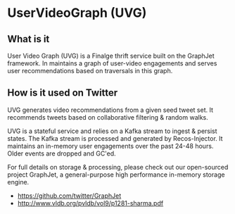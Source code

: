 # UserVideoGraph (UVG)

## What is it
User Video Graph (UVG) is a Finalge thrift service built on the GraphJet framework. In maintains a graph of user-video engagements and serves user recommendations based on traversals in this graph.

## How is it used on Twitter
UVG generates video recommendations from a given seed tweet set. It recommends tweets based on collaborative filtering & random walks.

UVG is a stateful service and relies on a Kafka stream to ingest & persist states. The Kafka stream is processed and generated by Recos-Injector. 
It maintains an in-memory user engagements over the past 24-48 hours. Older events are dropped and GC'ed. 

For full details on storage & processing, please check out our open-sourced project GraphJet, a general-purpose high performance in-memory storage engine.
- https://github.com/twitter/GraphJet
- http://www.vldb.org/pvldb/vol9/p1281-sharma.pdf
